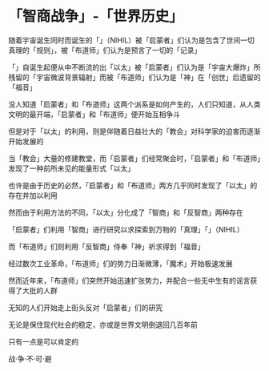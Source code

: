 「智商战争」-「世界历史」
====
随着宇宙诞生同时而诞生的「」（NIHIL）被「启蒙者」们认为是包含了世间一切真理的「规则」，被「布道师」们认为是预言了一切的「记录」

「」自诞生起便从中不断流的出「以太」被「启蒙者」们认为是「宇宙大爆炸」所残留的「宇宙微波背景辐射」而被「布道师」们认为是「神」在「创世」后遗留的「福音」

没人知道「启蒙者」和「布道师」这两个派系是如何产生的，人们只知道，从人类文明的最开端，「启蒙者」和「布道师」便开始互相争斗

但是对于「以太」的利用，则是伴随着日益壮大的「教会」对科学家的迫害而逐渐开始发展的

当「教会」大量的修建教堂，而「启蒙者」们经常聚会时，「启蒙者」和「布道师」发现了一种前所未见的能量形式「以太」

也许是由于历史的必然，「启蒙者」和「布道师」两方几乎同时发现了「以太」的存在并加以利用

然而由于利用方法的不同，「以太」分化成了「智商」和「反智商」两种存在

「启蒙者」们利用「智商」进行研究以求探索到万物的「真理」「」（NIHIL）

而「布道师」们则利用「反智商」侍奉「神」祈求得到「福音」

经过数次工业革命，「布道师」们的势力日渐微薄，「魔术」开始极速发展

然而近年来，「布道师」们突然开始迅速扩张势力，并配合一些无中生有的谣言获得了大批的人群

无知的人们开始走上街头反对「启蒙者」们的研究

无论是保住现代社会的稳定，亦或是世界文明倒退回几百年前

只有一点是可以肯定的

战·争·不·可·避

